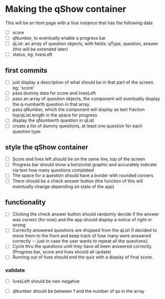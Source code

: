 # Making the qShow container 
This will be an html page with a Vue instance that has the following data
- [ ] score
- [ ] qNumber, to eventually enable a progress bar
- [ ] qList: an array of question objects, with fields: qType, question, answer (this will be extended later)
- [ ] status, eg: livesLeft

## first commits
- [ ] just display a description of what should be in that part of the screen. eg: 'score' 
- [ ] pass dummy data for score and livesLeft
- [ ] pass an array of question objects, the component will eventually display the q-numberth question in that array
- [ ] pass qNumber, which the component will display as text fraction top/qList.length in the space for progress
- [ ] display the qNumberth question in qList
- [ ] create a list of dummy questions, at least one question for each question type

## style the qShow container
- [ ] Score and lives left should be on the same line, top of the screen
- [ ] Progress bar should show a horizontal graphic and accurately indicate via text how many questions completed
- [ ] The space for a question should have a border with rounded corners
- [ ] There should be a check answer button (the function of this will eventually change depending on state of the app)

## functionality
- [ ] Clicking the check answer button should randomly decide if the answer was correct (for now) and the app should display a notice of right or wrong
- [ ] Correctly answered questions are dropped from the qList (I decided to move them to the front and keep track of how many were answered correctly -- just in case the user wants to repeat all the questions).
- [ ] Cycle thru the questions until they have all been answered correctly. (Progress bar, score and lives should all update)
- [ ] Running out of lives should end the quiz with a display of final score.

### validate
- [ ] livesLeft should be non-negative
- [ ] qNumber should be between 1 and the number of qs in the array

